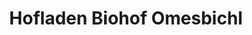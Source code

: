 ---
title: "Hofladen Biohof Omesbichl"
url: /wildermieming/hofladen-biohof-omesbichl/
shop: Hofladen
---